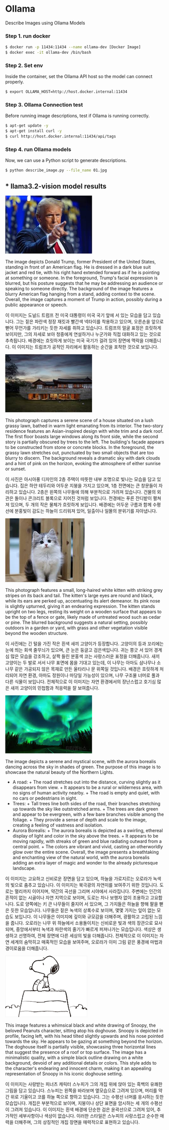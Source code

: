 # Ollama
Describe Images using Ollama Models 

### Step 1. run docker
```bash 
$ docker run -p 11434:11434 --name ollama-dev [Docker Image]
$ docker exec -it ollama-dev /bin/bash
```

### Step 2. Set env 
Inside the container, set the Ollama API host so the model can connect properly.
```bash
$ export OLLAMA_HOST=http://host.docker.internal:11434
```

### Step 3. Ollama Connection test
Before running image descriptions, test if Ollama is running correctly.
```bash
$ apt-get update -y
$ apt-get install curl -y
$ curl http://host.docker.internal:11434/api/tags
```
### Step 4. run Ollama models 
Now, we can use a Python script to generate descriptions.
``` bash
$ python describe_image.py --file_name 01.jpg
```

## * llama3.2-vision model results 
![](testfile/01.jpg)

The image depicts Donald Trump, former President of the United States, standing in front of an American flag. He is dressed in a dark blue suit jacket and red tie, with his right hand extended forward as if he is pointing at something or someone.
In the foreground, Trump's facial expression is blurred, but his posture suggests that he may be addressing an audience or speaking to someone directly. The background of the image features a blurry American flag hanging from a stand, adding context to the scene. Overall, the image captures a moment of Trump in action, possibly during a public appearance or speech.

이 이미지는 도널드 트럼프 전 미국 대통령이 미국 국기 앞에 서 있는 모습을 담고 있습니다. 그는 짙은 파란색 정장 재킷과 빨간색 넥타이를 착용하고 있으며, 오른손을 앞으로 뻗어 무언가를 가리키는 듯한 자세를 취하고 있습니다. 트럼프의 얼굴 표정은 흐릿하게 보이지만, 그의 자세로 보아 청중에게 연설하거나 누군가와 직접 대화하고 있는 것으로 추측됩니다. 배경에는 흐릿하게 보이는 미국 국기가 걸려 있어 장면에 맥락을 더해줍니다. 이 이미지는 트럼프가 공적인 자리에서 활동하는 순간을 포착한 것으로 보입니다.

![](testfile/02.jpg)

This photograph captures a serene scene of a house situated on a lush grassy lawn, bathed in warm light emanating from its interior.
The two-story residence features an Asian-inspired design with white trim and a dark roof. The first floor boasts large windows along its front side, while the second story is partially obscured by trees to the left. The building's façade appears to be constructed from stone or concrete blocks.
In the foreground, the grassy lawn stretches out, punctuated by two small objects that are too blurry to discern. The background reveals a dramatic sky with dark clouds and a hint of pink on the horizon, evoking the atmosphere of either sunrise or sunset.

이 사진은 아시아풍 디자인의 2층 주택이 따뜻한 내부 조명으로 빛나는 모습을 담고 있습니다. 집은 하얀 테두리와 어두운 지붕을 가지고 있으며, 1층 전면에는 큰 창문들이 자리하고 있습니다. 2층은 왼쪽의 나무들에 의해 부분적으로 가려져 있습니다. 건물의 외관은 돌이나 콘크리트 블록으로 지어진 것처럼 보입니다. 전경에는 푸른 잔디밭이 펼쳐져 있으며, 두 개의 작은 물체가 흐릿하게 보입니다. 배경에는 어두운 구름과 함께 수평선에 분홍빛이 감도는 하늘이 드리워져 있어, 일출이나 일몰의 분위기를 자아냅니다.

![](testfile/03.jpg)

This photograph features a small, long-haired white kitten with striking grey stripes on its back and tail. The kitten's large eyes are round and black, while its ears are perked up, accentuating its alert demeanor. Its pink nose is slightly upturned, giving it an endearing expression.
The kitten stands upright on two legs, resting its weight on a wooden surface that appears to be the top of a fence or gate, likely made of untreated wood such as cedar or pine. The blurred background suggests a natural setting, possibly outdoors in a garden or yard, with grass and other vegetation visible beyond the wooden structure.

이 사진에는 긴 털을 가진 작은 흰색 새끼 고양이가 등장합니다. 고양이의 등과 꼬리에는 눈에 띄는 회색 줄무늬가 있으며, 큰 눈은 둥글고 검은색입니다. 귀는 쫑긋 서 있어 경계심 많은 모습을 강조하고, 살짝 들린 분홍색 코는 사랑스러운 표정을 더해줍니다.
새끼 고양이는 두 발로 서서 나무 표면에 몸을 기대고 있는데, 이 나무는 아마도 삼나무나 소나무 같은 가공되지 않은 목재로 만든 울타리나 문 위쪽일 것입니다. 배경은 흐릿하게 처리되어 자연 환경, 아마도 정원이나 마당일 가능성이 있으며, 나무 구조물 너머로 풀과 다른 식물이 보입니다.
전체적으로 이 이미지는 자연 환경에서의 장난스럽고 호기심 많은 새끼 고양이의 민첩함과 적응력을 잘 보여줍니다.

![](testfile/04.jpg)

The image depicts a serene and mystical scene, with the aurora borealis dancing across the sky in shades of green. The purpose of this image is to showcase the natural beauty of the Northern Lights.
* A road:
        + The road stretches out into the distance, curving slightly as it disappears from view.
        + It appears to be a rural or wilderness area, with no signs of human activity nearby.
        + The road is empty and quiet, with no cars or pedestrians in sight.
* Trees:
        + Tall trees line both sides of the road, their branches stretching up towards the sky like outstretched arms.
        + The trees are dark green and appear to be evergreen, with a few bare branches visible among the foliage.
        + They provide a sense of depth and scale to the image, creating a feeling of vastness and isolation.
* Aurora Borealis:
        + The aurora borealis is depicted as a swirling, ethereal display of light and color in the sky above the trees.
        + It appears to be moving rapidly, with streaks of green and blue radiating outward from a central point.
        + The colors are vibrant and vivid, casting an otherworldly glow over the entire scene.
Overall, the image presents a breathtaking and enchanting view of the natural world, with the aurora borealis adding an extra layer of magic and wonder to the already picturesque landscape.

이 이미지는 고요하고 신비로운 장면을 담고 있으며, 하늘을 가로지르는 오로라가 녹색의 빛으로 춤추고 있습니다. 이 이미지는 북극광의 자연미를 보여주기 위한 것입니다. 도로는 멀리까지 이어지며, 약간의 곡선을 그리며 시야에서 사라집니다. 주변에는 인간의 흔적이 없는 시골이나 자연 지역으로 보이며, 도로는 차나 보행자 없이 조용하고 고요합니다. 도로 양쪽에는 키 큰 나무들이 줄지어 서 있으며, 그 가지들은 하늘을 향해 팔을 뻗은 듯한 모습입니다. 나무들은 짙은 녹색의 상록수로 보이며, 몇몇 가지는 잎이 없는 모습도 보입니다. 이 나무들은 이미지에 깊이와 규모감을 더해주며, 광활하고 고립된 느낌을 줍니다. 오로라는 나무 위 하늘에서 소용돌이치는 신비로운 빛과 색의 장관으로 묘사되며, 중앙에서부터 녹색과 파란색의 줄기가 빠르게 퍼져나가는 모습입니다. 색상은 생생하고 선명하여, 전체 장면에 다른 세상의 빛을 더해줍니다. 전체적으로 이 이미지는 자연 세계의 숨막히고 매혹적인 모습을 보여주며, 오로라가 이미 그림 같은 풍경에 마법과 경이로움을 더해줍니다.

![](testfile/05.png)

This image features a whimsical black and white drawing of Snoopy, the beloved Peanuts character, sitting atop his doghouse.
Snoopy is depicted in profile, facing left, with his head tilted slightly upwards and his nose pointed towards the sky. He appears to be gazing at something beyond the horizon. The doghouse itself is partially visible, showcasing three horizontal lines that suggest the presence of a roof or top surface.
The image has a minimalistic quality, with a simple black outline drawing on a white background, devoid of any additional details or colors. This style adds to the character's endearing and innocent charm, making it an appealing representation of Snoopy in his iconic doghouse setting.

이 이미지는 사랑받는 피너츠 캐릭터 스누피가 그의 개집 위에 앉아 있는 흑백의 유쾌한 그림을 담고 있습니다. 스누피는 왼쪽을 바라보며 옆모습으로 그려져 있으며, 머리를 약간 위로 기울이고 코를 하늘 쪽으로 향하고 있습니다. 그는 수평선 너머를 응시하는 듯한 모습입니다. 개집은 부분적으로 보이며, 지붕이나 상단 표면을 암시하는 세 개의 수평선이 그려져 있습니다. 이 이미지는 흰색 배경에 단순한 검은 윤곽선으로 그려져 있어, 추가적인 세부사항이나 색상이 없습니다. 이러한 스타일은 스누피의 사랑스럽고 순수한 매력을 더해주며, 그의 상징적인 개집 장면을 매력적으로 표현하고 있습니다.
